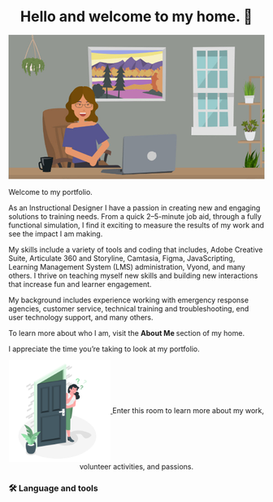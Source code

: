 <h1 align="center">Hello and welcome to my home. 👋</h1>

![Enter](assets/images/openingPic.jpg)







Welcome to my portfolio.

As an Instructional Designer I have a passion in creating new and engaging solutions to training needs. From a quick 2–5-minute job aid, through a fully functional simulation, I find it exciting to measure the results of my work and see the impact I am making.

My skills include a variety of tools and coding that includes, Adobe Creative Suite, Articulate 360 and Storyline, Camtasia, Figma, JavaScripting, Learning Management System (LMS) administration, Vyond, and many others.  I thrive on teaching myself new skills and building new interactions that increase fun and learner engagement. 
 
My background includes experience working with emergency response agencies, customer service, technical training and troubleshooting, end user technology support, and many others. 

To learn more about who I am, visit the <b>About Me </b> section of my home. 

I appreciate the time you’re taking to look at my portfolio. 


<div align="center">
<a href = "https://xoluvs.github.io/aboutMe">  
<img src="assets/images/entryDoor.png" alt="Enter my site." width="200" height="200" align="center"> </a> 
 Enter this room to learn more about my work, volunteer activities, and passions.  
  
</div>



<h3 align="left">🛠 Language and tools</h3>






